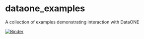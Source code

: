 # dataone_examples
A collection of examples demonstrating interaction with DataONE

[![Binder](https://mybinder.org/badge_logo.svg)](https://mybinder.org/v2/gh/DataONEorg/dataone_examples/master)
